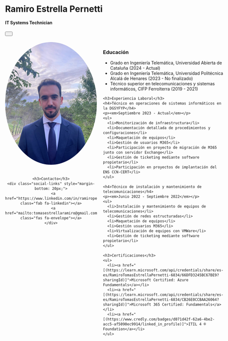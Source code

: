 # Ramiro Estrella Pernetti
**IT Systems Technician**

<link rel="stylesheet" href="https://cdnjs.cloudflare.com/ajax/libs/font-awesome/6.0.0-beta3/css/all.min.css">
<link rel="stylesheet" href="assets/css/styles.css">

<script>
  function setTheme(themeName) {
    localStorage.setItem('theme', themeName);
    document.documentElement.setAttribute('data-theme', themeName);
    updateButtonIcon();
  }

  function toggleTheme() {
    if (localStorage.getItem('theme') === 'dark') {
      setTheme('light');
    } else {
      setTheme('dark');
    }
  }

  function updateButtonIcon() {
    const theme = localStorage.getItem('theme');
    const button = document.getElementById('themeToggleButton');
    if (theme === 'dark') {
      button.innerHTML = '<i class="fas fa-sun"></i>';
    } else {
      button.innerHTML = '<i class="fas fa-moon"></i>';
    }
  }

  (function () {
    if (localStorage.getItem('theme') === 'dark') {
      setTheme('dark');
    } else {
      setTheme('light');
    }
    updateButtonIcon();
  })();
</script>

<button id="themeToggleButton" onclick="toggleTheme()" style="margin-bottom: 20px; padding: 5px 10px; font-size: 16px;">
  <i class="fas fa-moon"></i>
</button>

<div style="display: flex; align-items: flex-start;">
  <!-- Barra lateral izquierda -->
  <div style="flex: 1; margin-right: 20px; max-width: 300px; text-align: center;">
    <img src="assets/me.jpeg" alt="Foto de Perfil" style="width: 100%; border-radius: 50%; margin-bottom: 20px;">
    
    <h3>Contacto</h3>
    <div class="social-links" style="margin-bottom: 20px;">
      <a href="https://www.linkedin.com/in/ramiropernetti/" class="fab fa-linkedin"></a>
      <a href="mailto:tomasestrellaramiro@gmail.com" class="fas fa-envelope"></a>
    </div>
  </div>

  <!-- Contenido principal -->
  <div style="flex: 2;">
    <h3>Educación</h3>
    <ul>
      <li>Grado en Ingeniería Telemática, Universidad Abierta de Cataluña (2024 - Actual)</li>
      <li>Grado en Ingeniería Telemática, Universidad Politécnica Alcalá de Henares (2023 - No finalizado)</li>
      <li>Técnico superior en telecomunicaciones y sistemas informáticos, CIFP Ferrolterra (2019 - 2021)</li>
    </ul>

    <h3>Experiencia Laboral</h3>
    <h4>Técnico en operaciones de sistemas informáticos en la DGSYFYP</h4>
    <p><em>Septiembre 2023 - Actual</em></p>
    <ul>
      <li>Monitorización de infraestructura</li>
      <li>Documentación detallada de procedimientos y configuraciones</li>
      <li>Maquetación de equipos</li>
      <li>Gestión de usuarios M365</li>
      <li>Participación en proyecto de migración de M365 junto con servidor Exchange</li>
      <li>Gestión de ticketing mediante software propietario</li>
      <li>Participación en proyectos de implantación del ENS CCN-CERT</li>
    </ul>

    <h4>Técnico de instalación y mantenimiento de telecomunicaciones</h4>
    <p><em>Junio 2022 - Septiembre 2022</em></p>
    <ul>
      <li>Instalación y mantenimiento de equipos de telecomunicaciones</li>
      <li>Gestión de redes estructuradas</li>
      <li>Maquetación de equipos</li>
      <li>Gestión usuarios M365</li>
      <li>Virtualización de equipos con VMWare</li>
      <li>Gestión de ticketing mediante software propietario</li>
    </ul>

    <h3>Certificaciones</h3>
    <ul>
      <li><a href="[(https://learn.microsoft.com/api/credentials/share/es-es/RamiroTomasEstrellaPernetti-6834/66DFD3245BC67BE9?sharingId)]">Microsoft Certified: Azure Fundamentals</a></li>
      <li><a href="[(https://learn.microsoft.com/api/credentials/share/es-es/RamiroTomasEstrellaPernetti-6834/CB26E0CCBAA26064?sharingId)]">Microsoft 365 Certified: Fundamentals</a></li>
      <li><a href="[(https://www.credly.com/badges/d071d42f-62a6-4be2-acc5-af5090ec9914/linked_in_profile)]">ITIL 4 ® Foundation</a></li>
    </ul>
  </div>
</div>
